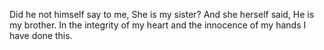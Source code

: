 Did he not himself say to me, She is my sister? And she herself said, He is my brother. In the integrity of my heart and the innocence of my hands I have done this.
